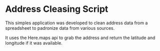 # Address Cleasing Script

This simples application was developed to clean address data from a spreadsheet to padronize data from various sources. 

It uses the Here.maps api to grab the address and return the latitude and longitude if it was available.